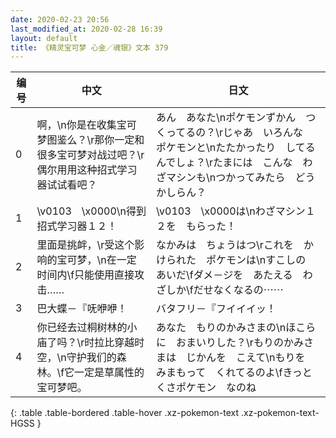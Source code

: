 ```yaml
---
date: 2020-02-23 20:56
last_modified_at: 2020-02-28 16:39
layout: default
title: 《精灵宝可梦 心金／魂银》文本 379
---
```

| 编号 | 中文 | 日文 |
| ---- | ---- | ---- |
| 0 | 啊，\n你是在收集宝可梦图鉴么？\r那你一定和很多宝可梦对战过吧？\r偶尔用用这种招式学习器试试看吧？ | あん　あなた\nポケモンずかん　つくってるの？\rじゃあ　いろんな　ポケモンと\nたたかったり　してるんでしょ？\rたまには　こんな　わざマシンも\nつかってみたら　どうかしらん？ |
| 1 | \v0103　\x0000\n得到招式学习器１２！ | \v0103　\x0000は\nわざマシン１２を　もらった！ |
| 2 | 里面是挑衅，\r受这个影响的宝可梦，\n在一定时间内\f只能使用直接攻击…… | なかみは　ちょうはつ\rこれを　かけられた　ポケモンは\nすこしの　あいだ\fダメ－ジを　あたえる　わざしか\fだせなくなるの⋯⋯ |
| 3 | 巴大蝶－『呒咿咿！ | バタフリ－『フイイイッ！ |
| 4 | 你已经去过桐树林的小庙了吗？\r时拉比穿越时空，\n守护我们的森林。\f它一定是草属性的宝可梦吧。 | あなた　もりのかみさまの\nほこらに　おまいりした？\rもりのかみさまは　じかんを　こえて\nもりを　みまもって　くれてるのよ\fきっと　くさポケモン　なのね |
{: .table .table-bordered .table-hover .xz-pokemon-text .xz-pokemon-text-HGSS }